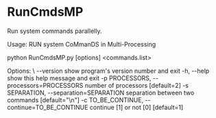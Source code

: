 # RunCmdsMP
Run system commands parallelly.


Usage: RUN system CoMmanDS in Multi-Processing

python RunCmdsMP.py [options] \<commands.list>

Options:
\  --version             show program's version number and exit
  -h, --help            show this help message and exit
  -p PROCESSORS, --processors=PROCESSORS
                        number of processors [default=2]
  -s SEPARATION, --separation=SEPARATION
                        separation between two commands [default="\n"]
  -c TO_BE_CONTINUE, --continue=TO_BE_CONTINUE
                        continue [1] or not [0] [default=1]
